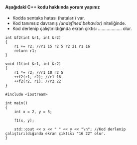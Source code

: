 #### Aşağıdaki C++ kodu hakkında yorum yapınız

+ Kodda sentaks hatası (hataları) var.
+ Kod tanımsız davranış *(undefined behavior)* niteliğinde.
+ Kod derlenip çalıştırıldığında ekran çıktısı ................... olur.

```
int &f2(int &r1, int &r2)
{
	r1 += r2; //r1 15 r2 5 r2 21 r1 16
	return r1;
}

void f1(int &r1, int &r2)
{
	r1 *= r2; //r1 10 r2 5
	++f2(r1, r2); //r1 16
	++f2(r2, r1); //r2 22
}

#include <iostream>

int main()
{
	int x = 2, y = 5;

	f1(x, y);

	std::cout << x << " " << y << "\n"; //Kod derlenip çalıştırıldığında ekran çıktısı "16 22" olur.
}

```
